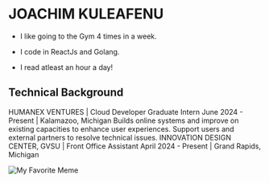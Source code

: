 # JOACHIM KULEAFENU

- I like going to the Gym 4 times in a week.

- I code in ReactJs and Golang.

- I read atleast an hour a day!

## Technical Background

HUMANEX VENTURES | Cloud Developer Graduate Intern
June 2024 - Present | Kalamazoo, Michigan
Builds online systems and improve on existing capacities to enhance user
experiences.
Support users and external partners to resolve technical issues.
INNOVATION DESIGN CENTER, GVSU | Front Office Assistant
April 2024 - Present | Grand Rapids, Michigan

![My Favorite Meme](https://media.licdn.com/dms/image/v2/C4E12AQE478uocz-1pg/article-inline_image-shrink_400_744/article-inline_image-shrink_400_744/0/1520427370250?e=1731542400&v=beta&t=wJtqWFPAu0NjC3yuttsxC1_HZEW9-pgBO5YxuZzSRPA)
